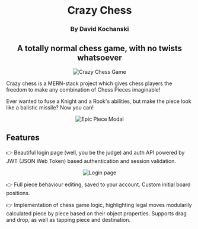 


<div style="text-align:center;">

# Crazy Chess

### By David Kochanski

## A totally normal chess game, with no twists whatsoever

![Crazy Chess Game](public\img\md\chess2.jpg)

</div>

Crazy chess is a MERN-stack project which gives chess players the freedom to make any combination of Chess Pieces imaginable!

Ever wanted to fuse a Knight and a Rook's abilities, but make the piece look like a balistic missile? Now you can!

<div style="text-align: center;">

![Epic Piece Modal](public\img\md\knightrook.jpg)

</div>

## Features

👉 Beautiful login page (well, you be the judge) and auth API powered by JWT (JSON Web Token) based authentication and session validation.

<div style="text-align: center;">

![Login page](public\img\md\loginpage.jpg)

</div>

👉 Full piece behaviour editing, saved to your account. Custom initial board positions.

👉 Implementation of chess game logic, highlighting legal moves modularily calculated piece by piece based on their object properties. Supports drag and drop, as well as tapping piece and destination.


